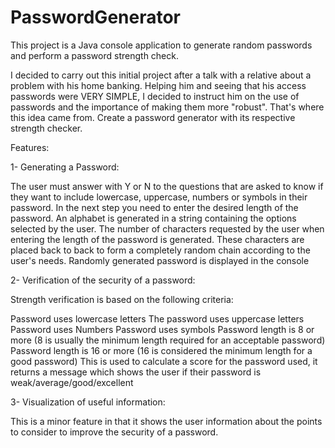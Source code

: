 # PasswordGenerator

This project is a Java console application to generate random passwords and perform a password strength check.

I decided to carry out this initial project after a talk with a relative about a problem with his home banking. Helping him and seeing that his access passwords were VERY SIMPLE, I decided to instruct him on the use of passwords and the importance of making them more "robust". That's where this idea came from.
Create a password generator with its respective strength checker.


Features:

1- Generating a Password:

The user must answer with Y or N to the questions that are asked to know if they want to include lowercase, uppercase, numbers or symbols in their password.
In the next step you need to enter the desired length of the password.
An alphabet is generated in a string containing the options selected by the user.
The number of characters requested by the user when entering the length of the password is generated. These characters are placed back to back to form a completely random chain according to the user's needs.
Randomly generated password is displayed in the console

2- Verification of the security of a password:

Strength verification is based on the following criteria:

Password uses lowercase letters
The password uses uppercase letters
Password uses Numbers
Password uses symbols
Password length is 8 or more (8 is usually the minimum length required for an acceptable password)
Password length is 16 or more (16 is considered the minimum length for a good password)
This is used to calculate a score for the password used, it returns a message which shows the user if their
password is weak/average/good/excellent

3- Visualization of useful information:

This is a minor feature in that it shows the user information about the points to consider to improve the security of a password.
